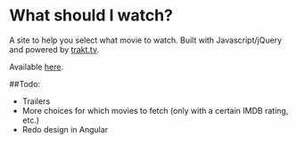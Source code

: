 What should I watch?
====

A site to help you select what movie to watch. Built with Javascript/jQuery and powered by [trakt.tv](http://trakt.tv).

Available [here](http://da.vidhallberg.se/wsiw).

##Todo:
* Trailers
* More choices for which movies to fetch (only with a certain IMDB rating, etc.)
* Redo design in Angular
